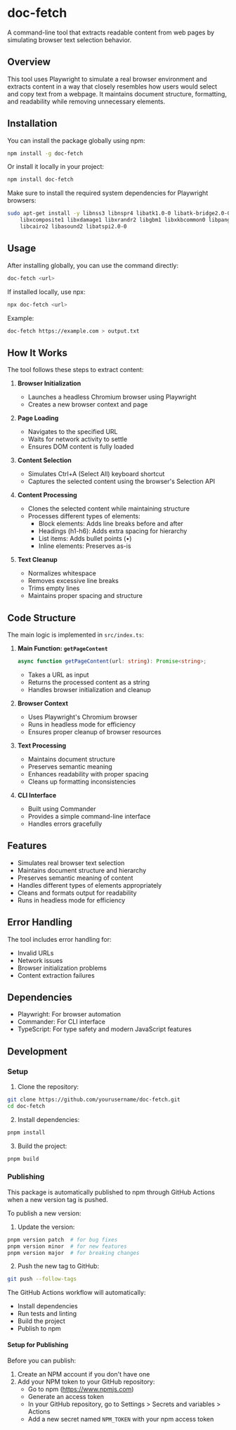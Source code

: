 # doc-fetch

A command-line tool that extracts readable content from web pages by simulating browser text selection behavior.

## Overview

This tool uses Playwright to simulate a real browser environment and extracts content in a way that closely resembles how users would select and copy text from a webpage. It maintains document structure, formatting, and readability while removing unnecessary elements.

## Installation

You can install the package globally using npm:

```bash
npm install -g doc-fetch
```

Or install it locally in your project:

```bash
npm install doc-fetch
```

Make sure to install the required system dependencies for Playwright browsers:

```bash
sudo apt-get install -y libnss3 libnspr4 libatk1.0-0 libatk-bridge2.0-0 libcups2 \
    libxcomposite1 libxdamage1 libxrandr2 libgbm1 libxkbcommon0 libpango-1.0-0 \
    libcairo2 libasound2 libatspi2.0-0
```

## Usage

After installing globally, you can use the command directly:

```bash
doc-fetch <url>
```

If installed locally, use npx:

```bash
npx doc-fetch <url>
```

Example:

```bash
doc-fetch https://example.com > output.txt
```

## How It Works

The tool follows these steps to extract content:

1. **Browser Initialization**

   - Launches a headless Chromium browser using Playwright
   - Creates a new browser context and page

2. **Page Loading**

   - Navigates to the specified URL
   - Waits for network activity to settle
   - Ensures DOM content is fully loaded

3. **Content Selection**

   - Simulates Ctrl+A (Select All) keyboard shortcut
   - Captures the selected content using the browser's Selection API

4. **Content Processing**

   - Clones the selected content while maintaining structure
   - Processes different types of elements:
     - Block elements: Adds line breaks before and after
     - Headings (h1-h6): Adds extra spacing for hierarchy
     - List items: Adds bullet points (•)
     - Inline elements: Preserves as-is

5. **Text Cleanup**
   - Normalizes whitespace
   - Removes excessive line breaks
   - Trims empty lines
   - Maintains proper spacing and structure

## Code Structure

The main logic is implemented in `src/index.ts`:

1. **Main Function: `getPageContent`**

   ```typescript
   async function getPageContent(url: string): Promise<string>;
   ```

   - Takes a URL as input
   - Returns the processed content as a string
   - Handles browser initialization and cleanup

2. **Browser Context**

   - Uses Playwright's Chromium browser
   - Runs in headless mode for efficiency
   - Ensures proper cleanup of browser resources

3. **Text Processing**

   - Maintains document structure
   - Preserves semantic meaning
   - Enhances readability with proper spacing
   - Cleans up formatting inconsistencies

4. **CLI Interface**
   - Built using Commander
   - Provides a simple command-line interface
   - Handles errors gracefully

## Features

- Simulates real browser text selection
- Maintains document structure and hierarchy
- Preserves semantic meaning of content
- Handles different types of elements appropriately
- Cleans and formats output for readability
- Runs in headless mode for efficiency

## Error Handling

The tool includes error handling for:

- Invalid URLs
- Network issues
- Browser initialization problems
- Content extraction failures

## Dependencies

- Playwright: For browser automation
- Commander: For CLI interface
- TypeScript: For type safety and modern JavaScript features

## Development

### Setup

1. Clone the repository:

```bash
git clone https://github.com/yourusername/doc-fetch.git
cd doc-fetch
```

2. Install dependencies:

```bash
pnpm install
```

3. Build the project:

```bash
pnpm build
```

### Publishing

This package is automatically published to npm through GitHub Actions when a new version tag is pushed.

To publish a new version:

1. Update the version:

```bash
pnpm version patch  # for bug fixes
pnpm version minor  # for new features
pnpm version major  # for breaking changes
```

2. Push the new tag to GitHub:

```bash
git push --follow-tags
```

The GitHub Actions workflow will automatically:

- Install dependencies
- Run tests and linting
- Build the project
- Publish to npm

#### Setup for Publishing

Before you can publish:

1. Create an NPM account if you don't have one
2. Add your NPM token to your GitHub repository:
   - Go to npm (https://www.npmjs.com)
   - Generate an access token
   - In your GitHub repository, go to Settings > Secrets and variables > Actions
   - Add a new secret named `NPM_TOKEN` with your npm access token
